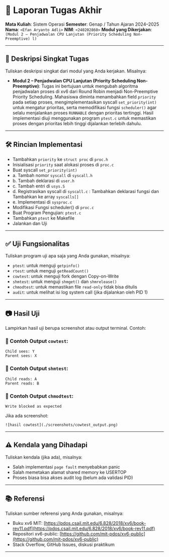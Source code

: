 # 📝 Laporan Tugas Akhir

**Mata Kuliah**: Sistem Operasi
**Semester**: Genap / Tahun Ajaran 2024–2025
**Nama**: `<Efan Aryanto Adli>`
**NIM**: `<240202860>`
**Modul yang Dikerjakan**:
`(Modul 2 – Penjadwalan CPU Lanjutan (Priority Scheduling Non-Preemptive)
l)`

---

## 📌 Deskripsi Singkat Tugas

Tuliskan deskripsi singkat dari modul yang Anda kerjakan. Misalnya:

* **Modul 2 – Penjadwalan CPU Lanjutan (Priority Scheduling Non-Preemptive)**:
Tugas ini bertujuan untuk mengubah algoritma penjadwalan proses di xv6 dari Round Robin menjadi Non-Preemptive Priority Scheduling. Mahasiswa diminta menambahkan field `priority` pada setiap proses, mengimplementasikan syscall `set_priority(int)` untuk mengatur prioritas, serta memodifikasi fungsi `scheduler()` agar selalu menjalankan proses `RUNNABLE` dengan prioritas tertinggi. Hasil implementasi diuji menggunakan program `ptest.c` untuk memastikan proses dengan prioritas lebih tinggi dijalankan terlebih dahulu.
---

## 🛠️ Rincian Implementasi
* Tambahkan `priority` ke `struct proc` di `proc.h`
* Inisialisasi `priority` saat alokasi proses di `proc.c`
* Buat syscall `set_priority(int)`
* a. Tambah nomor `syscall` di `syscall.h`
* b. Tambah deklarasi di `user.h`
* c. Tambah entri di `usys.S`
* d. Registrasikan syscall di `syscall.c` : Tambahkan deklarasi fungsi dan Tambahkan       ke array `syscalls[]`
* e. Implementasi di `sysproc.c`
* Modifikasi Fungsi scheduler() di `proc.c`
* Buat Program Pengujian: `ptest.c`
* Tambahkan `ptest` ke Makefile
* Jalankan dan Uji
---

## ✅ Uji Fungsionalitas

Tuliskan program uji apa saja yang Anda gunakan, misalnya:

* `ptest`: untuk menguji `getpinfo()`
* `rtest`: untuk menguji `getReadCount()`
* `cowtest`: untuk menguji fork dengan Copy-on-Write
* `shmtest`: untuk menguji `shmget()` dan `shmrelease()`
* `chmodtest`: untuk memastikan file `read-only` tidak bisa ditulis
* `audit`: untuk melihat isi log system call (jika dijalankan oleh PID 1)

---

## 📷 Hasil Uji

Lampirkan hasil uji berupa screenshot atau output terminal. Contoh:

### 📍 Contoh Output `cowtest`:

```
Child sees: Y
Parent sees: X
```

### 📍 Contoh Output `shmtest`:

```
Child reads: A
Parent reads: B
```

### 📍 Contoh Output `chmodtest`:

```
Write blocked as expected
```

Jika ada screenshot:

```
![hasil cowtest](./screenshots/cowtest_output.png)
```

---

## ⚠️ Kendala yang Dihadapi

Tuliskan kendala (jika ada), misalnya:

* Salah implementasi `page fault` menyebabkan panic
* Salah memetakan alamat shared memory ke USERTOP
* Proses biasa bisa akses audit log (belum ada validasi PID)

---

## 📚 Referensi

Tuliskan sumber referensi yang Anda gunakan, misalnya:

* Buku xv6 MIT: [https://pdos.csail.mit.edu/6.828/2018/xv6/book-rev11.pdf](https://pdos.csail.mit.edu/6.828/2018/xv6/book-rev11.pdf)
* Repositori xv6-public: [https://github.com/mit-pdos/xv6-public](https://github.com/mit-pdos/xv6-public)
* Stack Overflow, GitHub Issues, diskusi praktikum

---
